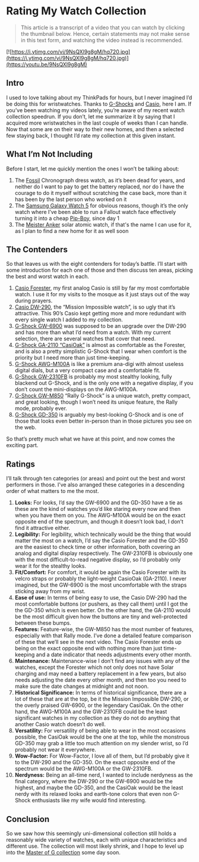# Rating My Watch Collection

> This article is a transcript of a video that you can watch by clicking the thumbnail below. Hence, certain statements may not make sense in this text form, and watching the video instead is recommended.

[![https://i.ytimg.com/vi/9NsQXl9g8gM/hq720.jpg](https://i.ytimg.com/vi/9NsQXl9g8gM/hq720.jpg)](https://youtu.be/9NsQXl9g8gM)

## Intro

I used to love talking about my ThinkPads for hours, but I never imagined I’d be doing this for wristwatches. Thanks to [G-Shocks](https://gshock.casio.com) and [Casio](https://www.casio.com), here I am. If you’ve been watching my videos lately, you’re aware of my recent watch collection speedrun. If you don’t, let me summarize it by saying that I acquired more wristwatches in the last couple of weeks than I can handle. Now that some are on their way to their new homes, and then a selected few staying back, I thought I’d rate my collection at this given instant.

## What I’m Not Including

Before I start, let me quickly mention the ones I won’t be talking about:

1. The [Fossil](https://www.fossil.com) Chronograph dress watch, as it’s been dead for years, and neither do I want to pay to get the battery replaced, nor do I have the courage to do it myself without scratching the case back, more than it has been by the last person who worked on it
2. The [Samsung Galaxy Watch 5](https://www.samsung.com/levant/watches/galaxy-watch/galaxy-watch5-44mm-graphite-bluetooth-sm-r910nzaamea) for obvious reasons, though it’s the only watch where I’ve been able to run a Fallout watch face effectively turning it into a cheap [Pip-Boy](https://gear.bethesda.net/products/fallout-series-pip-boy-die-cast-replica), since day 1
3. The [Meister Anker](https://mroatman.wixsite.com/watches-of-the-ussr/meister-anker) solar atomic watch, if that's the name I can use for it, as I plan to find a new home for it as well soon

## The Contenders

So that leaves us with the eight contenders for today’s battle. I’ll start with some introduction for each one of those and then discuss ten areas, picking the best and worst watch in each.

1. [Casio Forester](https://www.casio.com/us/watches/casio/product.FT-500WC-5BV), my first analog Casio is still by far my most comfortable watch. I use it for my visits to the mosque as it just stays out of the way during prayers.
2. [Casio DW-290](https://www.casio.com/us/watches/casio/product.DW-290-1V), the “Mission Impossible watch”, is so ugly that it’s attractive. This 90’s Casio kept getting more and more redundant with every single watch I added to my collection. 
3. [G-Shock GW-6900](https://www.casio.com/us/watches/gshock/product.GW-6900-1) was supposed to be an upgrade over the DW-290 and has more than what I’d need from a watch. With my current selection, there are several watches that cover that need.
4. [G-Shock GA-2110 “CasiOak”](https://www.casio.com/us/watches/gshock/product.GA-2110ET-8A) is almost as comfortable as the Forester, and is also a pretty simplistic G-Shock that I wear when comfort is the priority but I need more than just time-keeping.
5. [G-Shock AWG-M100A](https://www.casio.com/us/watches/gshock/product.AWG-M100A-1A) is like a premium ana-digi with almost useless digital dials, but a very compact case and a comfortable fit.
6. [G-Shock GW-2310FB](https://www.casio.com/us/watches/gshock/product.GW-2310FB-1) is probably my most stealthy looking, fully blackend out G-Shock, and is the only one with a negative display, if you don’t count the mini-displays on the AWG-M100A.
7. [G-Shock GW-M850](https://www.casio.com/sg/watches/gshock/support.GW-M850-1) “Rally G-Shock” is a unique watch, pretty compact, and great looking, though I won’t need its unique feature, the Rally mode, probably ever.
8. [G-Shock GD-350](https://www.casio.com/us/watches/gshock/product.GD-350-8) is arguably my best-looking G-Shock and is one of those that looks even better in-person than in those pictures you see on the web.

So that’s pretty much what we have at this point, and now comes the exciting part.

## Ratings

I’ll talk through ten categories (or areas) and point out the best and worst performers in those. I’ve also arranged these categories in a descending order of what matters to me the most.

1. **Looks:** For looks, I’d say the GW-6900 and the GD-350 have a tie as these are the kind of watches you’d like staring every now and then when you have them on you. The AWG-M100A would be on the exact opposite end of the spectrum, and though it doesn’t look bad, I don’t find it attractive either.
2. **Legibility:** For legibility, which technically would be the thing that would matter the most on a watch, I’d say the Casio Forester and the GD-350 are the easiest to check time or other information, both covering an analog and digital display respectively. The GW-2310FB is obviously one with the most difficult-to-read negative display, so I’d probably only wear it for the stealthy looks.
3. **Fit/Comfort:** For comfort, it would be again the Casio Forester with its velcro straps or probably the light-weight CasioOak (GA-2110). I never imagined, but the GW-6900 is the most uncomfortable with the straps sticking away from my wrist.
4. **Ease of use:** In terms of being easy to use, the Casio DW-290 had the most comfortable buttons (or pushers, as they call them) until I got the the GD-350 which is even better. On the other hand, the GA-2110 would be the most difficult given how the buttons are tiny and well-protected between these bumps.
5. **Features:** Feature-wise, the GW-M850 has the most number of features, especially with that Rally mode. I’ve done a detailed feature comparison of these that we’ll see in the next video. The Casio Forester ends up being on the exact opposite end with nothing more than just time-keeping and a date indicator that needs adjustments every other month.
6. **Maintenance:** Maintenance-wise I don’t find any issues with any of the watches, except the Forester which not only does not have Solar charging and may need a battery replacement in a few years, but also needs adjusting the date every other month, and then too you need to make sure the date changes at midnight and not noon.
7. **Historical Significance:** In terms of historical significance, there are a lot of these that are at the top, be it the Mission Impossible DW-290, or the overly praised GW-6900, or the legendary CasiOak. On the other hand, the AWG-M100A and the GW-2310FB could be the least significant watches in my collection as they do not do anything that another Casio watch doesn’t do well.
8. **Versatility:** For versatility of being able to wear in the most occasions possible, the CasiOak would be the one at the top, while the monstrous GD-350 may grab a little too much attention on my slender wrist, so I’d probably not wear it everywhere.
9. **Wow-Factor:** For Wow-Factor, I love all of them, but I’d probably give it to the DW-290 and the GD-350. On the exact opposite end of the spectrum would be the AWG-M100A or the GW-2310FB.
10. **Nerdyness:** Being an all-time nerd, I wanted to include nerdyness as the final category, where the DW-290 or the GW-6900 would be the highest, and maybe the GD-350, and the CasiOak would be the least nerdy with its relaxed looks and earth-tone colors that even non G-Shock enthusiasts like my wife would find interesting.

## Conclusion

So we saw how this seemingly uni-dimensional collection still holds a reasonably wide variety of watches, each with unique characteristics and different use. The collection will most likely shrink, and I hope to level up into the [Master of G collection](https://gshock.casio.com/us/products/master-of-g) some day soon.
